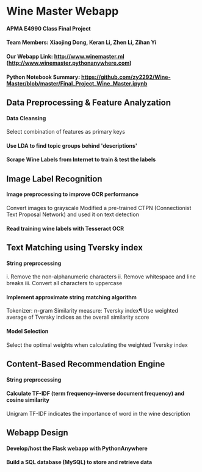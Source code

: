 # Wine Master Webapp
#### APMA E4990 Class Final Project
#### Team Members: Xiaojing Dong, Keran Li, Zhen Li, Zihan Yi
#### Our Webapp Link: http://www.winemaster.ml (http://www.winemaster.pythonanywhere.com)
#### Python Notebook Summary: https://github.com/zy2292/Wine-Master/blob/master/Final_Project_Wine_Master.ipynb

## Data Preprocessing & Feature Analyzation
#### Data Cleansing
Select combination of features as primary keys
#### Use LDA to find topic groups behind 'descriptions'
#### Scrape Wine Labels from Internet to train & test the labels


## Image Label Recognition
#### Image preprocessing to improve OCR performance
Convert images to grayscale
Modified a pre-trained CTPN (Connectionist Text Proposal Network) and used it on text detection
#### Read training wine labels with Tesseract OCR

## Text Matching using Tversky index
#### String preprocessing
i. Remove the non-alphanumeric characters
ii. Remove whitespace and line breaks
iii. Convert all characters to uppercase
#### Implement approximate string matching algorithm
Tokenizer: n-gram
Similarity measure: Tversky index¶
Use weighted average of Tversky indices as the overall similarity score
#### Model Selection
Select the optimal weights when calculating the weighted Tversky index


## Content-Based Recommendation Engine
#### String preprocessing
#### Calculate TF-IDF (term frequency–inverse document frequency) and cosine similarity
Unigram TF-IDF indicates the importance of word in the wine description

## Webapp Design
#### Develop/host the Flask webapp with PythonAnywhere
#### Build a SQL database (MySQL) to store and retrieve data



